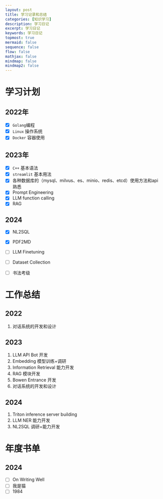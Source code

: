 ```yaml
---
layout: post
title: 学习记录和总结
categories: [知识学习]
description: 学习日记
excerpt: 学习日记
keywords: 学习日记
topmost: true
mermaid: false
sequence: false
flow: false
mathjax: false
mindmap: false
mindmap2: false
---
```


# 学习计划
## 2022年
- [x] `Golang`编程
- [x] `Linux` 操作系统
- [x] `Docker` 容器使用
## 2023年
- [x]  `C++` 基本语法
- [x] `streamlit` 基本用法
- [x] 各种数据库的（mysql、milvus、es、minio、redis、etcd）使用方法和api熟悉 
- [x] Prompt Engineering
- [x] LLM function calling 
- [x] RAG 
## 2024
- [x] NL2SQL
- [x] PDF2MD
- [ ] LLM Finetuning
- [ ] Dataset Collection
- [ ] 书法考级


# 工作总结
## 2022
1. 对话系统的开发和设计
## 2023
1. LLM API Bot 开发
2. Embedding 模型训练+调研
3. Information Retrieval 能力开发 
4. RAG 模块开发
5. Bowen Entrance 开发
6. 对话系统的开发和设计
## 2024
1. Triton inference server building
2. LLM NER 能力开发
3. NL2SQL 调研+能力开发

# 年度书单
## 2024
- [ ] On Writing Well 
- [ ] 我是猫
- [ ] 1984
